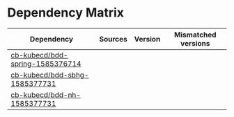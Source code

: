 # Dependency Matrix

Dependency | Sources | Version | Mismatched versions
---------- | ------- | ------- | -------------------
[cb-kubecd/bdd-spring-1585376714](https://github.com/cb-kubecd/bdd-spring-1585376714.git) |  | []() | 
[cb-kubecd/bdd-sbhg-1585377731](https://github.com/cb-kubecd/bdd-sbhg-1585377731.git) |  | []() | 
[cb-kubecd/bdd-nh-1585377731](https://github.com/cb-kubecd/bdd-nh-1585377731.git) |  | []() | 

